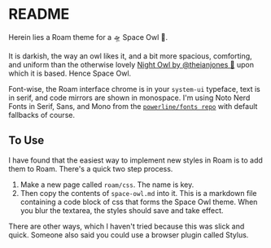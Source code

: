 # README

Herein lies a Roam theme for a 🛸 Space Owl 🦉.

It is darkish, the way an owl likes it, and a bit more spacious, comforting, and uniform than the otherwise lovely [Night Owl by @theianjones 🎩](https://github.com/theianjones/roam-research-themes/blob/master/night-owl-ish.css) upon which it is based. Hence Space Owl.

Font-wise, the Roam interface chrome is in your `system-ui` typeface, text is in serif, and code mirrors are shown in monospace. I'm using Noto Nerd Fonts in Serif, Sans, and Mono from the [`powerline/fonts repo`](https://github.com/powerline/fonts) with default fallbacks of course.

## To Use

I have found that the easiest way to implement new styles in Roam is to add them to Roam. There's a quick two step process.

1. Make a new page called `roam/css`. The name is key.
2. Then copy the contents of `space-owl.md` into it. This is a markdown file containing a code block of css that forms the Space Owl theme. When you blur the textarea, the styles should save and take effect.

There are other ways, which I haven't tried because this was slick and quick. Someone also said you could use a browser plugin called Stylus.

